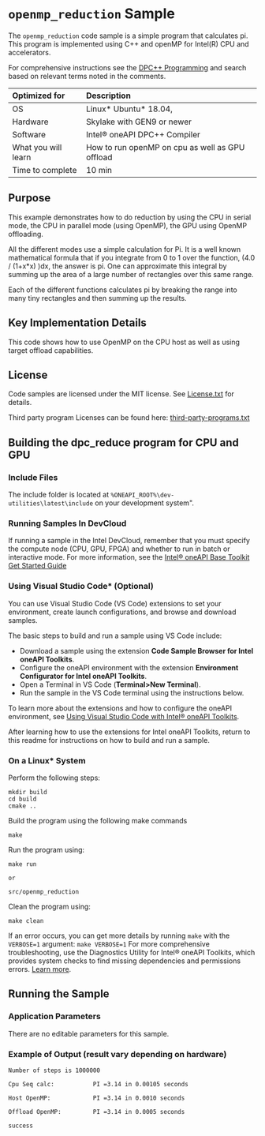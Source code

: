 ﻿# `openmp_reduction` Sample

The `openmp_reduction` code sample is a simple program that calculates pi.  This program is implemented using C++ and openMP for Intel(R) CPU and accelerators.

For comprehensive instructions see the [DPC++ Programming](https://software.intel.com/en-us/oneapi-programming-guide) and search based on relevant terms noted in the comments.


| Optimized for                     | Description
|:---                               |:---
| OS	                  | Linux* Ubuntu* 18.04,
| Hardware	            | Skylake with GEN9 or newer
| Software	            | Intel® oneAPI DPC++ Compiler
| What you will learn   | How to run openMP on cpu as well as GPU offload
| Time to complete      | 10 min

## Purpose
This example demonstrates how to do reduction by using the CPU in
serial mode, the CPU in parallel mode (using OpenMP), the GPU using OpenMP
offloading.

All the different modes use a simple calculation for Pi. It is a well known
mathematical formula that if you integrate from 0 to 1 over the function, (4.0
/ (1+x*x) )dx, the answer is pi. One can approximate this integral by summing
up the area of a large number of rectangles over this same range.

Each of the different functions calculates pi by breaking the range into many
tiny rectangles and then summing up the results.

## Key Implementation Details
This code shows how to use OpenMP on the CPU host
as well as using target offload capabilities.

## License
Code samples are licensed under the MIT license. See [License.txt](https://github.com/oneapi-src/oneAPI-samples/blob/master/License.txt) for details.

Third party program Licenses can be found here: [third-party-programs.txt](https://github.com/oneapi-src/oneAPI-samples/blob/master/third-party-programs.txt)

## Building the dpc_reduce program for CPU and GPU

### Include Files
The include folder is located at
`%ONEAPI_ROOT%\dev-utilities\latest\include` on your development system".

### Running Samples In DevCloud
If running a sample in the Intel DevCloud,
remember that you must specify the compute node (CPU, GPU, FPGA) and whether to
run in batch or interactive mode. For more information, see the
[Intel® oneAPI Base Toolkit Get Started Guide](https://devcloud.intel.com/oneapi/get-started/base-toolkit/)


### Using Visual Studio Code*  (Optional)

You can use Visual Studio Code (VS Code) extensions to set your environment, create launch configurations,
and browse and download samples.

The basic steps to build and run a sample using VS Code include:
 - Download a sample using the extension **Code Sample Browser for Intel oneAPI Toolkits**.
 - Configure the oneAPI environment with the extension **Environment Configurator for Intel oneAPI Toolkits**.
 - Open a Terminal in VS Code (**Terminal>New Terminal**).
 - Run the sample in the VS Code terminal using the instructions below.

To learn more about the extensions and how to configure the oneAPI environment, see
[Using Visual Studio Code with Intel® oneAPI Toolkits](https://www.intel.com/content/www/us/en/develop/documentation/using-vs-code-with-intel-oneapi/top.html).

After learning how to use the extensions for Intel oneAPI Toolkits, return to
this readme for instructions on how to build and run a sample.

### On a Linux* System
Perform the following steps:
```
mkdir build
cd build
cmake ..
```
Build the program using the following make commands
```
make
```
Run the program using:
```
make run
```
    or
```
src/openmp_reduction
```
Clean the program using:
```
make clean
```

If an error occurs, you can get more details by running `make` with the `VERBOSE=1` argument:
``make VERBOSE=1``
For more comprehensive troubleshooting, use the Diagnostics Utility for
Intel® oneAPI Toolkits, which provides system checks to find missing dependencies and permissions errors.
[Learn more](https://software.intel.com/content/www/us/en/develop/documentation/diagnostic-utility-user-guide/top.html).


## Running the Sample

### Application Parameters
There are no editable parameters for this sample.

### Example of Output (result vary depending on hardware)

```
Number of steps is 1000000

Cpu Seq calc:           PI =3.14 in 0.00105 seconds

Host OpenMP:            PI =3.14 in 0.0010 seconds

Offload OpenMP:         PI =3.14 in 0.0005 seconds

success
```